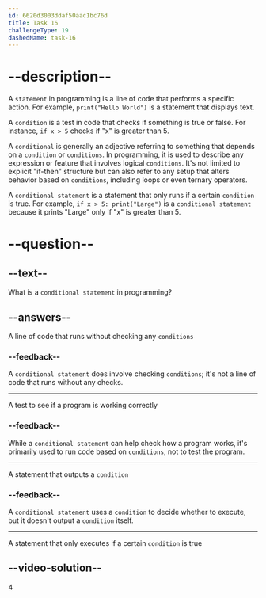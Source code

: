 ```yaml
---
id: 6620d3003ddaf50aac1bc76d
title: Task 16
challengeType: 19
dashedName: task-16
---
```


# --description--

A `statement` in programming is a line of code that performs a specific action. For example, `print("Hello World")` is a statement that displays text.

A `condition` is a test in code that checks if something is true or false. For instance, `if x > 5` checks if "x" is greater than 5.

A `conditional` is generally an adjective referring to something that depends on a `condition` or `conditions`. In programming, it is used to describe any expression or feature that involves logical `conditions`. It's not limited to explicit "if-then" structure but can also refer to any setup that alters behavior based on `conditions`, including loops or even ternary operators.

A `conditional statement` is a statement that only runs if a certain `condition` is true. For example, `if x > 5: print("Large")` is a `conditional statement` because it prints "Large" only if "x" is greater than 5.

# --question--

## --text--

What is a `conditional statement` in programming?

## --answers--

A line of code that runs without checking any `conditions`

### --feedback--

A `conditional statement` does involve checking `conditions`; it's not a line of code that runs without any checks.

---

A test to see if a program is working correctly

### --feedback--

While a `conditional statement` can help check how a program works, it's primarily used to run code based on `conditions`, not to test the program.

---

A statement that outputs a `condition`

### --feedback--

A `conditional statement` uses a `condition` to decide whether to execute, but it doesn't output a `condition` itself.

---

A statement that only executes if a certain `condition` is true

## --video-solution--

4

